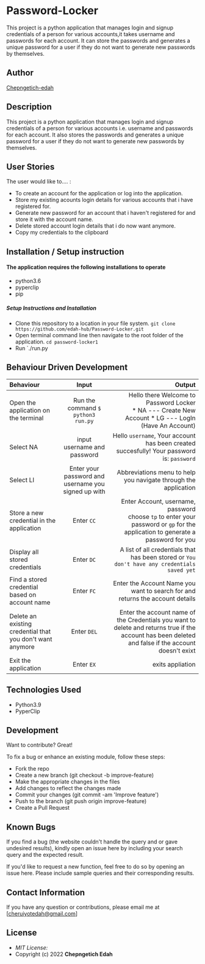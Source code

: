 # Password-Locker
This project is a python application that manages login and signup credentials of a person for various accounts,it takes username and passwords for each account. It can store the passwords and generates a unique password for a user if they do not want to generate new passwords by themselves.

## Author

[Chepngetich-edah](https://github.com/edah-hub)

## Description

This project is a python application that manages login and signup credentials of a person for various accounts i.e. username and passwords for each account. It also stores the passwords and generates a unique password for a user if they do not want to generate new passwords by themselves.

## User Stories
The user would like to.... :
* To create an account for the application or log into the application.
* Store my existing acounts login details for various accounts that i have registered for.
* Generate new password for an account that i haven't registered for and store it with the account name.   
* Delete stored account login details that i do now want anymore.
* Copy my credentials to the clipboard


## Installation / Setup instruction

#### The application requires the following installations to operate 
* python3.6
* pyperclip
* pip

##### Setup Instructions and Installation

- Clone this repository to a location in your file system. `git clone https://github.com/edah-hub/Password-Locker.git`
- Open terminal command line then navigate to the root folder of the application. `cd password-locker1`
- Run `./run.py

## Behaviour Driven Development
| Behaviour | Input | Output |
| :---------------- | :---------------: | ------------------: |
|Open the application on the terminal | Run the command ```$ python3 run.py```|Hello there Welcome to Password Locker <br>* NA ---  Create New Account * LG ---  LogIn (Have An Account) |
|Select  NA| input username and password| Hello ```username```, Your account has been created succesfully! Your password is: ```password```|
|Select LI  | Enter your password and username you signed up with| Abbreviations menu to help you navigate through the application|
|Store a new credential in the application| Enter ```CC```|Enter Account, username, password<br>choose ```tp``` to enter your password or ```gp``` for the application to generate a password for you |
|Display all stored credentials | Enter ```DC```|A list of all credentials that has been stored or ```You don't have any credentials saved yet``` |
|Find a stored credential based on account name|Enter ```FC```| Enter the Account Name you want to search for and returns the account details|
|Delete an existing credential that you don't want anymore|Enter ```DEL```|Enter the account name of the Credentials you want to delete and returns true if the account has been deleted and false if the account doesn't exixt|
|Exit the application| Enter ```EX```| exits appliation|

## Technologies Used

- Python3.9
- PyperClip

## Development

Want to contribute? Great!

To fix a bug or enhance an existing module, follow these steps:
- Fork the repo
- Create a new branch (git checkout -b improve-feature)
- Make the appropriate changes in the files
- Add changes to reflect the changes made
- Commit your changes (git commit -am 'Improve feature')
- Push to the branch (git push origin improve-feature)
- Create a Pull Request

## Known Bugs
If you find a bug (the website couldn't handle the query and or gave undesired results), kindly open an issue here by including your search query and the expected result.

If you'd like to request a new function, feel free to do so by opening an issue here. Please include sample queries and their corresponding results.

## Contact Information 

If you have any question or contributions, please email me at [cheruiyotedah@gmail.com]

## License
* *MIT License:*
* Copyright (c) 2022 **Chepngetich Edah**

